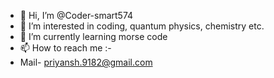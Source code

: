 - 👋 Hi, I’m @Coder-smart574
- 👀 I’m interested in coding, quantum physics, chemistry etc.
- 🌱 I’m currently learning morse code
- 📫 How to reach me :-
- Mail- priyansh.9182@gmail.com

<!---
Coder-smart574/Coder-smart574 is a ✨ special ✨ repository because its `README.md` (this file) appears on your GitHub profile.
You can click the Preview link to take a look at your changes.
--->
